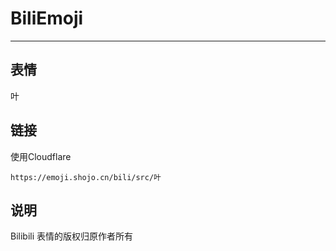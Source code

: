 # BiliEmoji
---
## 表情
叶
## 链接
使用Cloudflare
```
https://emoji.shojo.cn/bili/src/叶
```
## 说明
Bilibili 表情的版权归原作者所有
